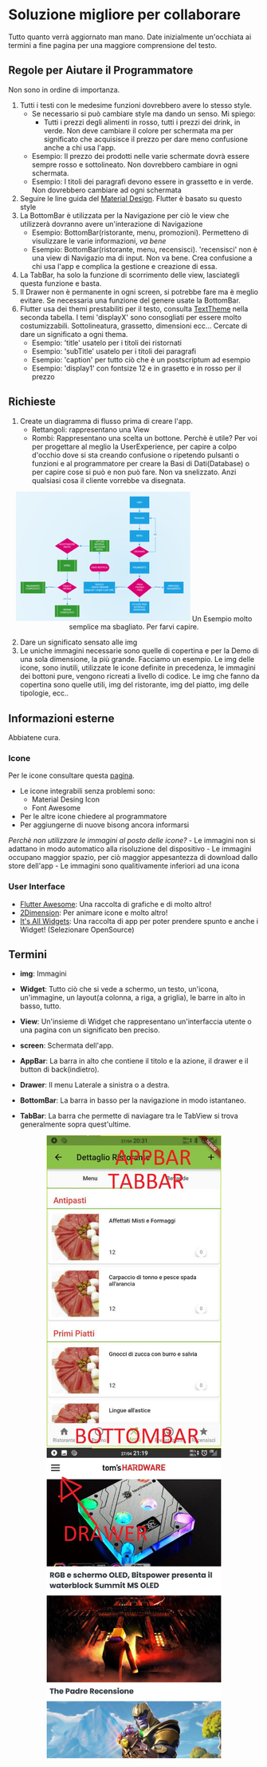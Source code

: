 # Soluzione migliore per collaborare

Tutto quanto verrà aggiornato man mano.
Date inizialmente un'occhiata ai termini a fine pagina per una maggiore comprensione del testo.

## Regole per Aiutare il Programmatore

Non sono in ordine di importanza.

1. Tutti i testi con le medesime funzioni dovrebbero avere lo stesso style.
    - Se necessario si può cambiare style ma dando un senso. Mi spiego:
        - Tutti i prezzi degli alimenti in rosso, tutti i prezzi dei drink, in verde. Non deve cambiare il colore per schermata ma per significato che acquisisce il prezzo per dare meno confusione anche a chi usa l'app.
    - Esempio: Il prezzo dei prodotti nelle varie schermate dovrà essere sempre rosso e sottolineato. Non dovrebbero cambiare in ogni schermata.
    - Esempio: I titoli dei paragrafi devono essere in grassetto e in verde. Non dovrebbero cambiare ad ogni schermata
2. Seguire le line guida del [Material Design](https://material.io/). Flutter è basato su questo style
3. La BottomBar è utilizzata per la Navigazione per ciò le view che utilizzerà dovranno avere un'interazione di Navigazione
    - Esempio: BottomBar(ristorante, menu, promozioni). Permetteno di visulizzare le varie informazioni, _va bene_
    - Esempio: BottomBar(ristorante, menu, recensisci). 'recensisci' non è una view di Navigazio ma di input. Non va bene. Crea confusione a chi usa l'app e complica la gestione e creazione di essa.
4. La TabBar, ha solo la funzione di scorrimento delle view, lasciategli questa funzione e basta.
5. Il Drawer non è permanente in ogni screen, si potrebbe fare ma è meglio evitare. Se necessaria una funzione del genere usate la BottomBar.
6. Flutter usa dei themi prestabiliti per il testo, consulta [TextTheme](https://docs.flutter.io/flutter/material/TextTheme-class.html) nella seconda tabella.
    I temi 'displayX' sono consogliati per essere molto costumizzabili. Sottolineatura, grassetto, dimensioni ecc...
    Cercate di dare un significato a ogni thema.
    - Esempio: 'title' usatelo per i titoli dei ristornati
    - Esempio: 'subTitle' usatelo per i titoli dei paragrafi
    - Esempio: 'caption' per tutto ciò che è un postscriptum ad esempio
    - Esempio: 'display1' con fontsize 12 e in grasetto e in rosso per il prezzo

## Richieste

1. Create un diagramma di flusso prima di creare l'app.
    - Rettangoli: rappresentano una View
    - Rombi: Rappresentano una scelta un bottone.
    Perchè è utile? Per voi per progettare al meglio la UserExperience, per capire a colpo d'occhio dove si sta creando confusione o ripetendo pulsanti o funzioni e al programmatore per creare la Basi di Dati(Database) o per capire cose si può e non può fare.
    Non va snelizzato. Anzi qualsiasi cosa il cliente vorrebbe va disegnata.
<p align="center">
  <img src="/images/flowchart.png" width="350" alt="accessibility text">
    Un Esempio molto semplice ma sbagliato. Per farvi capire.
</p>

2. Dare un significato sensato alle img
3. Le uniche immagini necessarie sono quelle di copertina e per la Demo di una sola dimensione, la più grande.
    Facciamo un esempio. Le img delle icone, sono inutili, utilizzate le icone definite in precedenza, le immagini dei bottoni pure, vengono ricreati a livello di codice. Le img che fanno da copertina sono quelle utili, img del ristorante, img del piatto, img delle tipologie, ecc..

## Informazioni esterne

Abbiatene cura.

### Icone

Per le icone consultare questa [pagina](http://fluttericon.com/).

- Le icone integrabili senza problemi sono:
  - Material Desing Icon
  - Font Awesome
- Per le altre icone chiedere al programmatore
- Per aggiungerne di nuove bisong ancora informarsi

_Perchè non utilizzare le immagini al posto delle icone?_
    - Le immagini non si adattano in modo automatico alla risoluzione del dispositivo
    - Le immagini occupano maggior spazio, per ciò maggior appesantezza di download dallo store dell'app
    - Le immagini sono qualitivamente inferiori ad una icona

### User Interface

- [Flutter Awesome](https://github.com/Solido/awesome-flutter/blob/master/README.md): Una raccolta di grafiche e di molto altro!
- [2Dimension](https://www.2dimensions.com/about-flare): Per animare icone e molto altro!
- [It's All Widgets](https://itsallwidgets.com/): Una raccolta di app per poter prendere spunto e anche i Widget! (Selezionare OpenSource)

## Termini

- **img**: Immagini
- **Widget**: Tutto ciò che si vede a schermo, un testo, un'icona, un'immagine, un layout(a colonna, a riga, a griglia), le barre in alto in basso, tutto.
- **View**: Un'insieme di Widget che rappresentano un'interfaccia utente o una pagina con un significato ben preciso. 
- **screen**: Schermata dell'app.

- **AppBar**: La barra in alto che contiene il titolo e la azione, il drawer e il button di back(indietro).
- **Drawer**: Il menu Laterale a sinistra o a destra.
- **BottomBar**: La barra in basso per la navigazione in modo istantaneo.
- **TabBar**: La barra che permette di naviagare tra le TabView si trova generalmente sopra quest'ultime.

<p align="center">
  <img src="/images/screen1.jpg" width="350" title="hover text">
  <img src="/images/screen2.jpg" width="350" alt="accessibility text">
</p>
